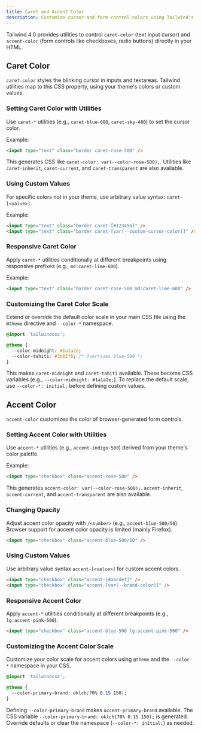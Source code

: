 ```yaml
---
title: Caret and Accent Color
description: Customize cursor and form control colors using Tailwind's caret and accent color utilities for brand consistency.
---
```


Tailwind 4.0 provides utilities to control `caret-color` (text input cursor) and `accent-color` (form controls like checkboxes, radio buttons) directly in your HTML.

## Caret Color

`caret-color` styles the blinking cursor in inputs and textareas. Tailwind utilities map to this CSS property, using your theme's colors or custom values.

### Setting Caret Color with Utilities

Use `caret-*` utilities (e.g., `caret-blue-600`, `caret-sky-400`) to set the cursor color.

Example:

```html tailwind
<input type="text" class="border caret-rose-500" />
```

This generates CSS like `caret-color: var(--color-rose-500);`. Utilities like `caret-inherit`, `caret-current`, and `caret-transparent` are also available.

### Using Custom Values

For specific colors not in your theme, use arbitrary value syntax: `caret-[<value>]`.

Example:

```html tailwind
<input type="text" class="border caret-[#123456]" />
<input type="text" class="border caret-[var(--custom-cursor-color)]" />
```

### Responsive Caret Color

Apply `caret-*` utilities conditionally at different breakpoints using responsive prefixes (e.g., `md:caret-lime-600`).

Example:

```html tailwind
<input type="text" class="border caret-rose-500 md:caret-lime-600" />
```

### Customizing the Caret Color Scale

Extend or override the default color scale in your main CSS file using the `@theme` directive and `--color-*` namespace.

```css
@import 'tailwindcss';

@theme {
  --color-midnight: #1a1a2e;
  --color-tahiti: #3b82f6; /* Overrides blue-500 */
}
```

This makes `caret-midnight` and `caret-tahiti` available. These become CSS variables (e.g., `--color-midnight: #1a1a2e;`).
To replace the default scale, use `--color-*: initial;` before defining custom values.

## Accent Color

`accent-color` customizes the color of browser-generated form controls.

### Setting Accent Color with Utilities

Use `accent-*` utilities (e.g., `accent-indigo-500`) derived from your theme's color palette.

Example:

```html tailwind
<input type="checkbox" class="accent-rose-500" />
```

This generates `accent-color: var(--color-rose-500);`. `accent-inherit`, `accent-current`, and `accent-transparent` are also available.

### Changing Opacity

Adjust accent color opacity with `/<number>` (e.g., `accent-blue-500/50`). Browser support for accent color opacity is limited (mainly Firefox).

```html tailwind
<input type="checkbox" class="accent-blue-500/50" />
```

### Using Custom Values

Use arbitrary value syntax `accent-[<value>]` for custom accent colors.

```html tailwind
<input type="checkbox" class="accent-[#abcdef]" />
<input type="checkbox" class="accent-[var(--brand-color)]" />
```

### Responsive Accent Color

Apply `accent-*` utilities conditionally at different breakpoints (e.g., `lg:accent-pink-500`).

```html tailwind
<input type="checkbox" class="accent-blue-500 lg:accent-pink-500" />
```

### Customizing the Accent Color Scale

Customize your color scale for accent colors using `@theme` and the `--color-*` namespace in your CSS.

```css
@import 'tailwindcss';

@theme {
  --color-primary-brand: oklch(70% 0.15 150);
}
```

Defining `--color-primary-brand` makes `accent-primary-brand` available. The CSS variable `--color-primary-brand: oklch(70% 0.15 150);` is generated.
Override defaults or clear the namespace (`--color-*: initial;`) as needed.
